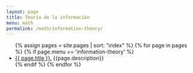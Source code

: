 ```yaml
---
layout: page
title: Teoría de la información
menu: math
permalink: /math/information-theory/
---
```


<ul>
    {% assign pages = site.pages | sort: "index" %}
    {% for page in pages %}
        {% if page.menu == 'information-theory' %}
            <li><a href="{{ page.url }}">{{ page.title }}.</a> {{page.description}}</li>
        {% endif %}
    {% endfor %}
</ul>